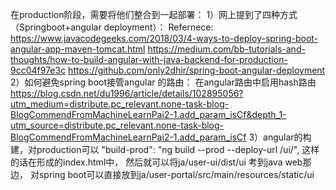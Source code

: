 在production阶段，需要将他们整合到一起部署：
	1）网上提到了四种方式（Springboot+angular deployment）： 
		Refernece:
		https://www.javacodegeeks.com/2018/03/4-ways-to-deploy-spring-boot-angular-app-maven-tomcat.html
		https://medium.com/bb-tutorials-and-thoughts/how-to-build-angular-with-java-backend-for-production-9cc04f97e3c
		https://github.com/only2dhir/spring-boot-angular-deployment
	2）如何避免spring boot接管angular 的路由： 在angular路由中启用hash路由
  https://blog.csdn.net/du1996/article/details/102895056?utm_medium=distribute.pc_relevant.none-task-blog-BlogCommendFromMachineLearnPai2-1.add_param_isCf&depth_1-utm_source=distribute.pc_relevant.none-task-blog-BlogCommendFromMachineLearnPai2-1.add_param_isCf
	3）angular的构建，对production可以
	"build-prod": "ng build --prod --deploy-url /ui/",
	这样的话在形成的index.html中，
	<script src="/ui/runtime.f6a8ad9694572c05fba5.js" defer></script><script src="/ui/polyfills.a4021de53358bb0fec14.js" defer></script><script src="/ui/scripts.a73844de5f291be94c3b.js" defer></script><script src="/ui/main.e8cee1fcbd40f94a7d60.js" defer></script>
	然后就可以将ja/user-ui/dist/ui 考到java web那边， 对spring boot可以直接放到ja/user-portal/src/main/resources/static/ui
